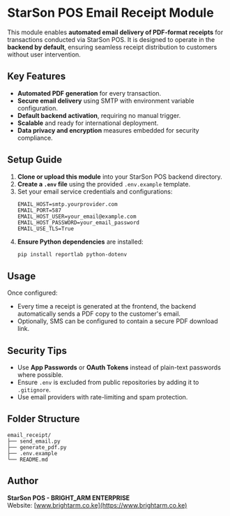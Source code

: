 
# StarSon POS Email Receipt Module

This module enables **automated email delivery of PDF-format receipts** for transactions conducted via StarSon POS. It is designed to operate in the **backend by default**, ensuring seamless receipt distribution to customers without user intervention.

## Key Features

- **Automated PDF generation** for every transaction.
- **Secure email delivery** using SMTP with environment variable configuration.
- **Default backend activation**, requiring no manual trigger.
- **Scalable** and ready for international deployment.
- **Data privacy and encryption** measures embedded for security compliance.

## Setup Guide

1. **Clone or upload this module** into your StarSon POS backend directory.
2. **Create a `.env` file** using the provided `.env.example` template.
3. Set your email service credentials and configurations:
   ```
   EMAIL_HOST=smtp.yourprovider.com
   EMAIL_PORT=587
   EMAIL_HOST_USER=your_email@example.com
   EMAIL_HOST_PASSWORD=your_email_password
   EMAIL_USE_TLS=True
   ```
4. **Ensure Python dependencies** are installed:
   ```bash
   pip install reportlab python-dotenv
   ```

## Usage

Once configured:
- Every time a receipt is generated at the frontend, the backend automatically sends a PDF copy to the customer's email.
- Optionally, SMS can be configured to contain a secure PDF download link.

## Security Tips

- Use **App Passwords** or **OAuth Tokens** instead of plain-text passwords where possible.
- Ensure `.env` is excluded from public repositories by adding it to `.gitignore`.
- Use email providers with rate-limiting and spam protection.

## Folder Structure

```
email_receipt/
├── send_email.py
├── generate_pdf.py
├── .env.example
└── README.md
```

## Author

**StarSon POS - BRIGHT_ARM ENTERPRISE**  
Website: [www.brightarm.co.ke](https://www.brightarm.co.ke)
